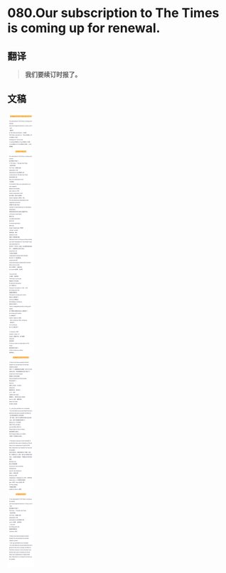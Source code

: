 # 080.Our subscription to The Times is coming up for renewal.

## 翻译

> **我们要续订时报了。**

## 文稿

![](img/080.jpg)

